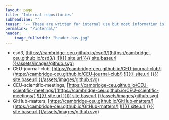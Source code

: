 ```yaml
---
layout: page
title: "Internal repositories"
subheadline: ""
teaser: "-- These are written for internal use but most information is generic."
permalink: "/internal/"
header:
    image_fullwidth: "header-bus.jpg"
---
```


* csd3, [https://cambridge-ceu.github.io/csd3/](https://cambridge-ceu.github.io/csd3/) [![]({{ site.url }}{{ site.baseurl }}/assets/images/github.svg)](https://github.com/cambridge-ceu/csd3)
* CEU-journal-club, [https://cambridge-ceu.github.io/CEU-journal-club/](https://cambridge-ceu.github.io/CEU-journal-club/) [![]({{ site.url }}{{ site.baseurl }}/assets/images/github.svg)](https://github.com/cambridge-ceu/CEU-journal-club)
* CEU-scientific-meetings, [https://cambridge-ceu.github.io/CEU-scientific-meetings/](https://cambridge-ceu.github.io/CEU-scientific-meetings/) [![]({{ site.url }}{{ site.baseurl }}/assets/images/github.svg)](https://github.com/cambridge-ceu/CEU-scientific-meetings)
* GitHub-matters, [https://cambridge-ceu.github.io/GitHub-matters/](https://cambridge-ceu.github.io/GitHub-matters/) [![]({{ site.url }}{{ site.baseurl }}/assets/images/github.svg)](https://github.com/cambridge-ceu/GitHub-matters)
